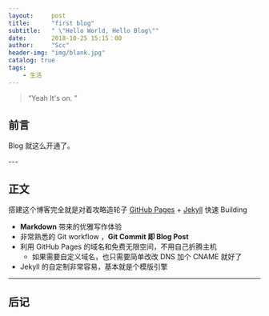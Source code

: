 ```yaml
---
layout:     post
title:      "first blog"
subtitle:   " \"Hello World, Hello Blog\""
date:       2018-10-25 15:15：00
author:     "Scc"
header-img: "img/blank.jpg"
catalog: true
tags:
    - 生活
---
```


> “Yeah It's on. ”


## 前言

 Blog 就这么开通了。



<p id = "build"></p>
---

## 正文

搭建这个博客完全就是对着攻略造轮子
 [GitHub Pages](https://pages.github.com/) + [Jekyll](http://jekyllrb.com/) 快速 Building 


* **Markdown** 带来的优雅写作体验
* 非常熟悉的 Git workflow ，**Git Commit 即 Blog Post**
* 利用 GitHub Pages 的域名和免费无限空间，不用自己折腾主机
	* 如果需要自定义域名，也只需要简单改改 DNS 加个 CNAME 就好了 
* Jekyll 的自定制非常容易，基本就是个模版引擎

---

## 后记

